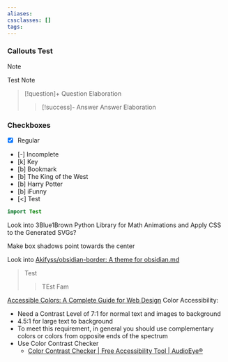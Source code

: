 ```yaml
---
aliases: 
cssclasses: []
tags:
---
```

### Callouts Test

> [!note] 
> Test Note

> [!question]+ 
> Question 
> Elaboration
> > [!success]- Answer
> > Answer 
> > Elaboration


### Checkboxes
- [x] Regular 
- [-] Incomplete
- [k] Key
- [b] Bookmark 
- [b] The King of the West 
- [b] Harry Potter 
- [b] iFunny 
- [<] Test 


```java
import Test
```

Look into 3Blue1Brown Python Library for Math Animations and Apply CSS to the Generated SVGs?

Make box shadows point towards the center 

Look into [Akifyss/obsidian-border: A theme for obsidian.md](https://github.com/Akifyss/obsidian-border) 

> Test 
> > TEst Fam 
> > 

[Accessible Colors: A Complete Guide for Web Design](https://www.audioeye.com/post/accessible-colors/)
Color Accessibility: 
- Need a Contrast Level of 7:1 for normal text and images to background 
- 4.5:1 for large text to background 
- To meet this requirement, in general you should use complementary colors or colors from opposite ends of the spectrum 
- Use Color Contrast Checker 
	- [Color Contrast Checker | Free Accessibility Tool | AudioEye®](https://www.audioeye.com/color-contrast-checker/)